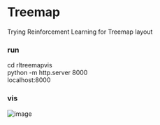 # Treemap
Trying Reinforcement Learning for Treemap layout
### run
cd rltreemapvis  
python -m http.server 8000  
localhost:8000  
### vis
![image](https://user-images.githubusercontent.com/104608326/165880289-aece0358-f7c4-4741-be56-bd6e1b262af8.png)
